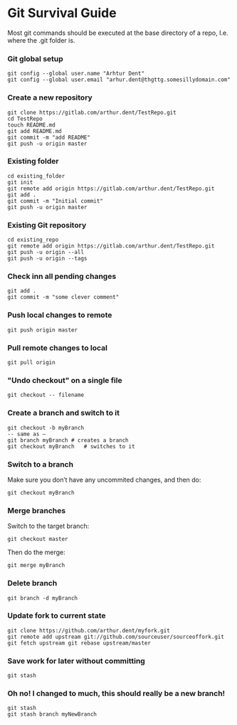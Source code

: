 Git Survival Guide
==============
Most git commands should be executed at the base directory of a repo, I.e. where the .git folder is.

### Git global setup
    git config --global user.name "Arhtur Dent"
    git config --global user.email "arhur.dent@thgttg.somesillydomain.com"

### Create a new repository
    git clone https://gitlab.com/arthur.dent/TestRepo.git
    cd TestRepo
    touch README.md
    git add README.md
    git commit -m "add README"
    git push -u origin master

### Existing folder
    cd existing_folder
    git init
    git remote add origin https://gitlab.com/arthur.dent/TestRepo.git
    git add .
    git commit -m "Initial commit"
    git push -u origin master

### Existing Git repository
    cd existing_repo
    git remote add origin https://gitlab.com/arthur.dent/TestRepo.git
    git push -u origin --all
    git push -u origin --tags

### Check inn all pending changes
    git add .
    git commit -m "some clever comment"

### Push local changes to remote
    git push origin master

### Pull remote changes to local
    git pull origin

### "Undo checkout" on a single file
    git checkout -- filename

### Create a branch and switch to it

    git checkout -b myBranch
    -- same as –
    git branch myBranch	# creates a branch
    git checkout myBranch	# switches to it

### Switch to a branch
Make sure you don’t have any uncommited changes, and then do:

    git checkout myBranch

### Merge branches
Switch to the target branch:

    git checkout master

Then do the merge:

    git merge myBranch

### Delete branch

    git branch -d myBranch

### Update fork to current state

    git clone https://github.com/arthur.dent/myfork.git 
    git remote add upstream git://github.com/sourceuser/sourceoffork.git 
    git fetch upstream git rebase upstream/master

### Save work for later without committing
    git stash

### Oh no! I changed to much, this should really be a new branch!
    git stash
    git stash branch myNewBranch
